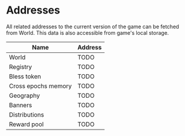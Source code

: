 # Addresses

All related addresses to the current version of the game can be fetched from World. This data is also accessible from game's local storage.

| Name                | Address |
|---------------------|---------|
| World               | TODO    |
| Registry            | TODO    |
| Bless token         | TODO    |
| Cross epochs memory | TODO    |
| Geography           | TODO    |
| Banners             | TODO    |
| Distributions       | TODO    |
| Reward pool         | TODO    |
